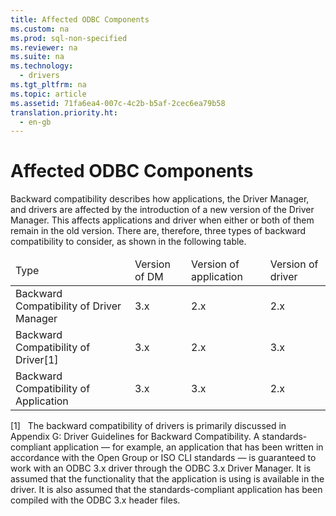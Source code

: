 ```yaml
---
title: Affected ODBC Components
ms.custom: na
ms.prod: sql-non-specified
ms.reviewer: na
ms.suite: na
ms.technology: 
  - drivers
ms.tgt_pltfrm: na
ms.topic: article
ms.assetid: 71fa6ea4-007c-4c2b-b5af-2cec6ea79b58
translation.priority.ht: 
  - en-gb
---
```

# Affected ODBC Components
<?xml version="1.0" encoding="utf-8"?>
<developerConceptualDocument xmlns="http://ddue.schemas.microsoft.com/authoring/2003/5" xmlns:xlink="http://www.w3.org/1999/xlink" xmlns:xsi="http://www.w3.org/2001/XMLSchema-instance" xsi:schemaLocation="http://ddue.schemas.microsoft.com/authoring/2003/5 http://dduestorage.blob.core.windows.net/ddueschema/developer.xsd">
  <introduction>
    <para>Backward compatibility describes how applications, the Driver Manager, and drivers are affected by the introduction of a new version of the Driver Manager. This affects applications and driver when either or both of them remain in the old version. There are, therefore, three types of backward compatibility to consider, as shown in the following table.</para>
    <table xmlns:caps="http://schemas.microsoft.com/build/caps/2013/11">
      <thead>
        <tr>
          <TD>
            <para>Type</para>
          </TD>
          <TD>
            <para>Version of DM</para>
          </TD>
          <TD>
            <para>Version of application</para>
          </TD>
          <TD>
            <para>Version of driver</para>
          </TD>
        </tr>
      </thead>
      <tbody>
        <tr>
          <TD>
            <para>Backward Compatibility of Driver Manager</para>
          </TD>
          <TD>
            <para>3<legacyItalic>.x</legacyItalic></para>
          </TD>
          <TD>
            <para>2.<legacyItalic>x</legacyItalic></para>
          </TD>
          <TD>
            <para>2.<legacyItalic>x</legacyItalic></para>
          </TD>
        </tr>
        <tr>
          <TD>
            <para>Backward Compatibility of Driver[1]</para>
          </TD>
          <TD>
            <para>3<legacyItalic>.x</legacyItalic></para>
          </TD>
          <TD>
            <para>2.<legacyItalic>x</legacyItalic></para>
          </TD>
          <TD>
            <para>3.<legacyItalic>x</legacyItalic></para>
          </TD>
        </tr>
        <tr>
          <TD>
            <para>Backward Compatibility of Application</para>
          </TD>
          <TD>
            <para>3.<legacyItalic>x</legacyItalic></para>
          </TD>
          <TD>
            <para>3.<legacyItalic>x</legacyItalic></para>
          </TD>
          <TD>
            <para>2.<legacyItalic>x</legacyItalic></para>
          </TD>
        </tr>
      </tbody>
    </table>
    <para>[1]   The backward compatibility of drivers is primarily discussed in Appendix G: Driver Guidelines for Backward Compatibility.</para>
    <alert class="note">
      <para>A standards-compliant application — for example, an application that has been written in accordance with the Open Group or ISO CLI standards — is guaranteed to work with an ODBC 3<legacyItalic>.x</legacyItalic> driver through the ODBC 3<legacyItalic>.x</legacyItalic> Driver Manager. It is assumed that the functionality that the application is using is available in the driver. It is also assumed that the standards-compliant application has been compiled with the ODBC 3<legacyItalic>.x</legacyItalic> header files.</para>
    </alert>
  </introduction>
  <relatedTopics />
</developerConceptualDocument>